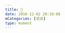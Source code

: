 ```yaml
---
title: 🍰
date: 2016-12-02 20:10:08
mCategories: [说说]
type: moment
---
```


<div id="pics-20161202201008"></div>

<script>
var data = [
    {"link": "2016-12-02_000000.jpeg", "type": "shuoshuo"},
    {"link": "2016-12-02_000001.jpeg", "type": "shuoshuo"}
];
picsRender(data, "pics-20161202201008");
</script>
